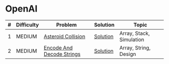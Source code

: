 # OpenAI

| # | Difficulty | Problem | Solution | Topic |
|---|------------|---------|----------|--------|
| 1 | MEDIUM | [Asteroid Collision](https://leetcode.com/problems/asteroid-collision) | [Solution](../coding/datastructures/stackAndQueue/MinStack.java) | Array, Stack, Simulation |
| 2 | MEDIUM | [Encode And Decode Strings](https://leetcode.com/problems/encode-and-decode-strings) | [Solution](../coding/datastructures/string/EncodeAndDecode.java) | Array, String, Design |
